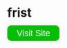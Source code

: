 # frist
 <a href="https://gamegon789.github.io/frist/" class="" style="border: 2px solid #07be07; padding: 5px 20px; text-decoration: none; color: white; background-color: #07be07; border-radius: 10px; font-size: 20px;font-family: sans-serif;">Visit Site</a>
